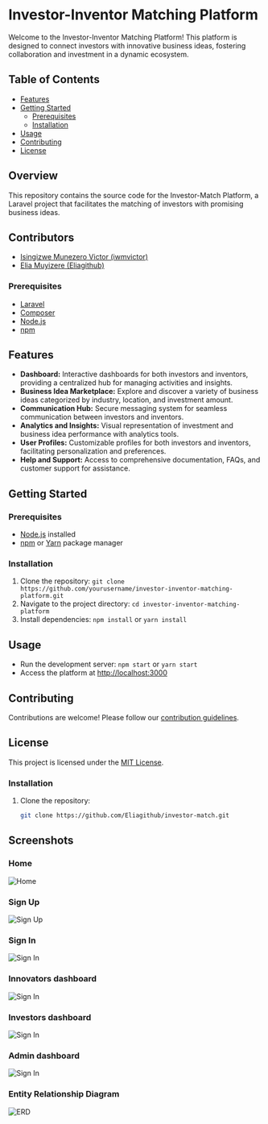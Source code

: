 # Investor-Inventor Matching Platform

Welcome to the Investor-Inventor Matching Platform! This platform is designed to connect investors with innovative business ideas, fostering collaboration and investment in a dynamic ecosystem.

## Table of Contents
- [Features](#features)
- [Getting Started](#getting-started)
  - [Prerequisites](#prerequisites)
  - [Installation](#installation)
- [Usage](#usage)
- [Contributing](#contributing)
- [License](#license)

## Overview

This repository contains the source code for the Investor-Match Platform, a Laravel project that facilitates the matching of investors with promising business ideas.

## Contributors

- [Isingizwe Munezero Victor (iwmvictor)](https://github.com/iwmvictor)
- [Elia Muyizere (Eliagithub)](https://github.com/Eliagithub)


### Prerequisites

- [Laravel](https://laravel.com/docs/8.x/installation)
- [Composer](https://getcomposer.org/download/)
- [Node.js](https://nodejs.org/)
- [npm](https://www.npmjs.com/)


## Features

- **Dashboard:** Interactive dashboards for both investors and inventors, providing a centralized hub for managing activities and insights.
- **Business Idea Marketplace:** Explore and discover a variety of business ideas categorized by industry, location, and investment amount.
- **Communication Hub:** Secure messaging system for seamless communication between investors and inventors.
- **Analytics and Insights:** Visual representation of investment and business idea performance with analytics tools.
- **User Profiles:** Customizable profiles for both investors and inventors, facilitating personalization and preferences.
- **Help and Support:** Access to comprehensive documentation, FAQs, and customer support for assistance.

## Getting Started

### Prerequisites
- [Node.js](https://nodejs.org/) installed
- [npm](https://www.npmjs.com/) or [Yarn](https://yarnpkg.com/) package manager

### Installation
1. Clone the repository: `git clone https://github.com/yourusername/investor-inventor-matching-platform.git`
2. Navigate to the project directory: `cd investor-inventor-matching-platform`
3. Install dependencies: `npm install` or `yarn install`

## Usage

- Run the development server: `npm start` or `yarn start`
- Access the platform at [http://localhost:3000](http://localhost:3000)

## Contributing

Contributions are welcome! Please follow our [contribution guidelines](CONTRIBUTING.md).

## License

This project is licensed under the [MIT License](LICENSE).


### Installation

1. Clone the repository:

   ```bash
   git clone https://github.com/Eliagithub/investor-match.git


## Screenshots

### Home
![Home](/public/preview/home.png)

### Sign Up
![Sign Up](/public/preview/signup.png)

### Sign In
![Sign In](/public/preview/signin.png)

### Innovators dashboard
![Sign In](/public/preview/innovator.png)

### Investors dashboard
![Sign In](/public/preview/investor.png)

### Admin dashboard
![Sign In](/public/preview/admin.png)

### Entity Relationship Diagram
![ERD](/public/preview/schema_diagram.png)

